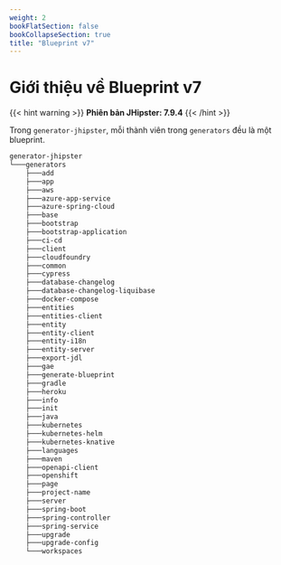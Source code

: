 ```yaml
---
weight: 2
bookFlatSection: false
bookCollapseSection: true
title: "Blueprint v7"
---
```


# Giới thiệu về Blueprint v7

{{< hint warning >}}
**Phiên bản JHipster: 7.9.4**
{{< /hint >}}

Trong `generator-jhipster`, mỗi thành viên trong `generators` đều là một blueprint.

```txt
generator-jhipster
└───generators
    ├───add
    ├───app
    ├───aws
    ├───azure-app-service
    ├───azure-spring-cloud
    ├───base
    ├───bootstrap
    ├───bootstrap-application
    ├───ci-cd
    ├───client
    ├───cloudfoundry
    ├───common
    ├───cypress
    ├───database-changelog
    ├───database-changelog-liquibase
    ├───docker-compose
    ├───entities
    ├───entities-client
    ├───entity
    ├───entity-client
    ├───entity-i18n
    ├───entity-server
    ├───export-jdl
    ├───gae
    ├───generate-blueprint
    ├───gradle
    ├───heroku
    ├───info
    ├───init
    ├───java
    ├───kubernetes
    ├───kubernetes-helm
    ├───kubernetes-knative
    ├───languages
    ├───maven
    ├───openapi-client
    ├───openshift
    ├───page
    ├───project-name
    ├───server
    ├───spring-boot
    ├───spring-controller
    ├───spring-service
    ├───upgrade
    ├───upgrade-config
    └───workspaces
```
